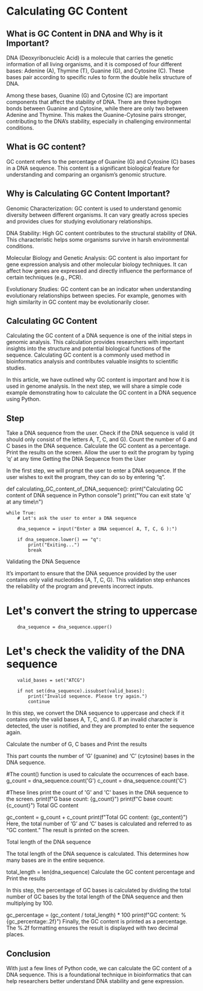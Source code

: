 
# Calculating GC Content




## What is GC Content in DNA and Why is it Important?

DNA (Deoxyribonucleic Acid) is a molecule that carries the genetic information of all living organisms, and it is composed of four different bases: Adenine (A), Thymine (T), Guanine (G), and Cytosine (C). These bases pair according to specific rules to form the double helix structure of DNA.

Among these bases, Guanine (G) and Cytosine (C) are important components that affect the stability of DNA. There are three hydrogen bonds between Guanine and Cytosine, while there are only two between Adenine and Thymine. This makes the Guanine-Cytosine pairs stronger, contributing to the DNA’s stability, especially in challenging environmental conditions.


## What is GC content?
GC content refers to the percentage of Guanine (G) and Cytosine (C) bases in a DNA sequence. This content is a significant biological feature for understanding and comparing an organism’s genomic structure.
## Why is Calculating GC Content Important?
Genomic Characterization: 
GC content is used to understand genomic diversity between different organisms. It can vary greatly across species and provides clues for studying evolutionary relationships.

DNA Stability: 
High GC content contributes to the structural stability of DNA. This characteristic helps some organisms survive in harsh environmental conditions.

Molecular Biology and Genetic Analysis: 
GC content is also important for gene expression analysis and other molecular biology techniques. It can affect how genes are expressed and directly influence the performance of certain techniques (e.g., PCR).

Evolutionary Studies: 
GC content can be an indicator when understanding evolutionary relationships between species. For example, genomes with high similarity in GC content may be evolutionarily closer.
## Calculating GC Content
Calculating the GC content of a DNA sequence is one of the initial steps in genomic analysis. This calculation provides researchers with important insights into the structure and potential biological functions of the sequence. Calculating GC content is a commonly used method in bioinformatics analysis and contributes valuable insights to scientific studies.

In this article, we have outlined why GC content is important and how it is used in genome analysis. In the next step, we will share a simple code example demonstrating how to calculate the GC content in a DNA sequence using Python.
## Step


Take a DNA sequence from the user.
Check if the DNA sequence is valid (it should only consist of the letters A, T, C, and G).
Count the number of G and C bases in the DNA sequence.
Calculate the GC content as a percentage.
Print the results on the screen.
Allow the user to exit the program by typing ‘q’ at any time
Getting the DNA Sequence from the User

In the first step, we will prompt the user to enter a DNA sequence. If the user wishes to exit the program, they can do so by entering “q”.

def calculating_GC_content_of_DNA_sequence():
    print("Calculating GC content of DNA sequence in Python console")
    print("You can exit state 'q' at any time\n")

    while True:
        # Let's ask the user to enter a DNA sequence

        dna_sequence = input("Enter a DNA sequence( A, T, C, G ):")

        if dna_sequence.lower() == "q":
            print("Exiting...")
            break
Validating the DNA Sequence

It’s important to ensure that the DNA sequence provided by the user contains only valid nucleotides (A, T, C, G). This validation step enhances the reliability of the program and prevents incorrect inputs.

# Let's convert the string to uppercase
        dna_sequence = dna_sequence.upper()

# Let's check the validity of the  DNA sequence
        valid_bases = set("ATCG")

        if not set(dna_sequence).issubset(valid_bases):
            print("Invalid sequence. Please try again.")
            continue
In this step, we convert the DNA sequence to uppercase and check if it contains only the valid bases A, T, C, and G. If an invalid character is detected, the user is notified, and they are prompted to enter the sequence again.

Calculate the number of G, C bases and Print the results

This part counts the number of ‘G’ (guanine) and ‘C’ (cytosine) bases in the DNA sequence.

#The count() function is used to calculate the occurrences of each base.
g_count = dna_sequence.count('G')
c_count = dna_sequence.count('C')

#These lines print the count of 'G' and 'C' bases in the DNA sequence to the screen.
print(f"G base count: {g_count}")
print(f"C base count: {c_count}")
Total GC content

gc_content = g_count + c_count
print(f"Total GC content: {gc_content}")
Here, the total number of ‘G’ and ‘C’ bases is calculated and referred to as “GC content.” The result is printed on the screen.

Total length of the DNA sequence

The total length of the DNA sequence is calculated. This determines how many bases are in the entire sequence.

total_length = len(dna_sequence)
Calculate the GC content percentage and Print the results

In this step, the percentage of GC bases is calculated by dividing the total number of GC bases by the total length of the DNA sequence and then multiplying by 100.

gc_percentage = (gc_content / total_length) * 100
print(f"GC content: %{gc_percentage:.2f}")
Finally, the GC content is printed as a percentage. The %.2f formatting ensures the result is displayed with two decimal places.





## Conclusion
With just a few lines of Python code, we can calculate the GC content of a DNA sequence. This is a foundational technique in bioinformatics that can help researchers better understand DNA stability and gene expression.